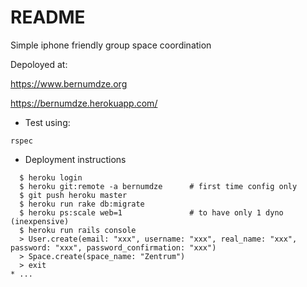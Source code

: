 # README

Simple iphone friendly group  space coordination

Depoloyed at:

https://www.bernumdze.org

https://bernumdze.herokuapp.com/

* Test using:

```
rspec
```



* Deployment instructions
```
  $ heroku login
  $ heroku git:remote -a bernumdze      # first time config only
  $ git push heroku master
  $ heroku run rake db:migrate
  $ heroku ps:scale web=1               # to have only 1 dyno (inexpensive)
  $ heroku run rails console
  > User.create(email: "xxx", username: "xxx", real_name: "xxx", password: "xxx", password_confirmation: "xxx")
  > Space.create(space_name: "Zentrum")
  > exit
* ...
